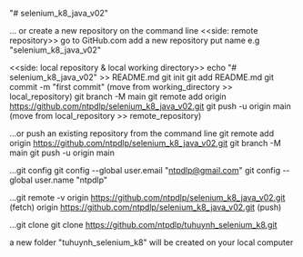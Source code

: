 "# selenium_k8_java_v02"

... or create a new repository on the command line <<side: remote repository>> go to GitHub.com add a new repository put name e.g "selenium_k8_java_v02"

<<side: local repository & local working directory>> echo "# selenium_k8_java_v02" >> README.md git init git add README.md git commit -m "first commit" (move from working_directory >> local_repository) git branch -M main git remote add origin https://github.com/ntpdlp/selenium_k8_java_v02.git git push -u origin main (move from local_repository >> remote_repository)

...or push an existing repository from the command line git remote add origin https://github.com/ntpdlp/selenium_k8_java_v02.git git branch -M main git push -u origin main

...git config git config --global user.email "ntpdlp@gmail.com" git config --global user.name "ntpdlp"

...git remote -v origin https://github.com/ntpdlp/selenium_k8_java_v02.git (fetch) origin https://github.com/ntpdlp/selenium_k8_java_v02.git (push)

...git clone git clone https://github.com/ntpdlp/tuhuynh_selenium_k8.git

a new folder "tuhuynh_selenium_k8" will be created on your local computer
